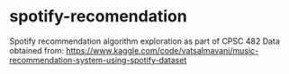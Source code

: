 # spotify-recomendation
Spotify recommendation algorithm exploration as part of CPSC 482
Data obtained from: https://www.kaggle.com/code/vatsalmavani/music-recommendation-system-using-spotify-dataset
